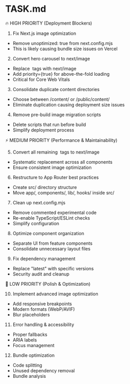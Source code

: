 # TASK.md

  🔥 HIGH PRIORITY (Deployment Blockers)

  1. Fix Next.js image optimization
  - Remove unoptimized: true from next.config.mjs
  - This is likely causing bundle size issues on Vercel

  2. Convert hero carousel to next/image
  - Replace <img> tags with next/image
  - Add priority={true} for above-the-fold loading
  - Critical for Core Web Vitals

  3. Consolidate duplicate content directories
  - Choose between /content/ or /public/content/
  - Eliminate duplication causing deployment size issues

  4. Remove pre-build image migration scripts
  - Delete scripts that run before build
  - Simplify deployment process

  ⚡ MEDIUM PRIORITY (Performance & Maintainability)

  5. Convert all remaining <img> tags to next/image
  - Systematic replacement across all components
  - Ensure consistent image optimization

  6. Restructure to App Router best practices
  - Create src/ directory structure
  - Move app/, components/, lib/, hooks/ inside src/

  7. Clean up next.config.mjs
  - Remove commented experimental code
  - Re-enable TypeScript/ESLint checks
  - Simplify configuration

  8. Optimize component organization
  - Separate UI from feature components
  - Consolidate unnecessary layout files

  9. Fix dependency management
  - Replace "latest" with specific versions
  - Security audit and cleanup

  🎯 LOW PRIORITY (Polish & Optimization)

  10. Implement advanced image optimization
  - Add responsive breakpoints
  - Modern formats (WebP/AVIF)
  - Blur placeholders

  11. Error handling & accessibility
  - Proper fallbacks
  - ARIA labels
  - Focus management

  12. Bundle optimization
  - Code splitting
  - Unused dependency removal
  - Bundle analysis
